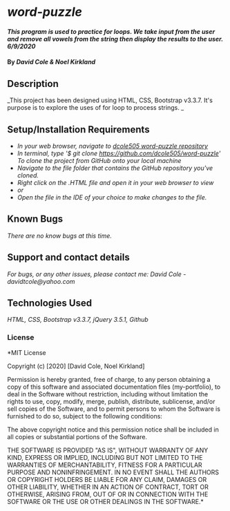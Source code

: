 # _word-puzzle_

#### _This program is used to practice for loops. We take input from the user and remove all vowels from the string then display the results to the user. 6/9/2020_

#### By _**David Cole & Noel Kirkland**_

## Description

_This project has been designed using HTML, CSS, Bootstrap v3.3.7. It's purpose is to explore the uses of for loop to process strings. _

## Setup/Installation Requirements

* _In your web browser, navigate to [dcole505 word-puzzle repository](https://github.com/dcole505/word-puzzle)_
* _In terminal, type '$ git clone https://github.com/dcole505/word-puzzle' To clone the project from GitHub onto your local machine_
* _Navigate to the file folder that contains the GitHub repository you've cloned._
* _Right click on the .HTML file and open it in your web browser to view_
* _or_
* _Open the file in the IDE of your choice to make changes to the file._


## Known Bugs

_There are no know bugs at this time._

## Support and contact details

_For bugs, or any other issues, please contact me: David Cole - davidtcole@yahoo.com_

## Technologies Used

_HTML, CSS, Bootstrap v3.3.7, jQuery 3.5.1, Github_

### License

*MIT License

Copyright (c) [2020] [David Cole, Noel Kirkland]

Permission is hereby granted, free of charge, to any person obtaining a copy
of this software and associated documentation files (my-portfolio), to deal
in the Software without restriction, including without limitation the rights
to use, copy, modify, merge, publish, distribute, sublicense, and/or sell
copies of the Software, and to permit persons to whom the Software is
furnished to do so, subject to the following conditions:

The above copyright notice and this permission notice shall be included in all
copies or substantial portions of the Software.

THE SOFTWARE IS PROVIDED "AS IS", WITHOUT WARRANTY OF ANY KIND, EXPRESS OR
IMPLIED, INCLUDING BUT NOT LIMITED TO THE WARRANTIES OF MERCHANTABILITY,
FITNESS FOR A PARTICULAR PURPOSE AND NONINFRINGEMENT. IN NO EVENT SHALL THE
AUTHORS OR COPYRIGHT HOLDERS BE LIABLE FOR ANY CLAIM, DAMAGES OR OTHER
LIABILITY, WHETHER IN AN ACTION OF CONTRACT, TORT OR OTHERWISE, ARISING FROM,
OUT OF OR IN CONNECTION WITH THE SOFTWARE OR THE USE OR OTHER DEALINGS IN THE
SOFTWARE.*